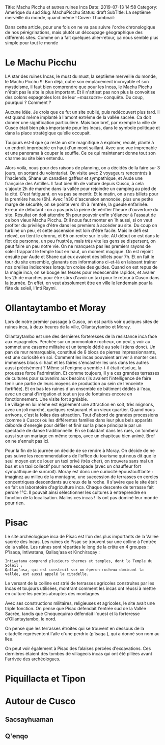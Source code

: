 Title: Machu Picchu et autres ruines Inca
Date: 2019-07-13 14:58
Category: Amerique du sud
Slug: MachuPicchu
Status: draft
SubTitle: La septième merveille du monde, quand même !
Cover: 
Thumbnail: 

Dans cette article, pour une fois on ne va pas suivre l'ordre chronologique de nos pérégrinations, mais plutôt un découpage géographique des différents sites. Comme on a fait quelques aller-retour, ça nous semble plus simple pour tout le monde

# Le Machu Picchu
LA star des ruines Incas, le must du must, la septième merveille du monde, le Machu Picchu !!!
Bon déjà, outre son emplacement incroyable et son mysticisme, il faut bien comprendre que pour les Incas, le Machu Picchu n'était pas le site le plus important. Et il n'attisat pas non plus la convoitise des colons espagnoles lors de leur *~massacre~* conquête. Du coup, pourquoi ? Comment ?

Aucune idée. Je crois que ce fut un site oublié, puis redécouvert plus tard. Il est quand même implanté à l'amont extrême de la vallée sacrée. Ca doit donner une signification particulière. Mais bon bref, par exemple la ville de Cusco était bien plus importante pour les Incas, dans le symbole politique et dans la place stratégique qu'elle occupait.

Toujours est-il que ça reste un site magnifique à explorer, reculé, planté à un endroit improbable en haut d'un mont saillant. Avec une vue imprenable et une panorama à couper le souffle. Ce ce qui maintenant donne tout son charme au site bien entendu. 

Alors voilà, nous pour des raisons de planning, on a décidés de la faire sur 3 jours, en sortant du volontariat. On visite avec 2 voyageurs rencontrés à l'hacienda, Shane un canadien gaffeur et sympathique, et Aude une française des Antilles. Il faut bien 6h de voiture depuis Cusco, à cela s'ajoute 2h de marche dans la vallée pour rejoindre un camping au pied de la cité. C'est fatiguant, on va pas se mentir. Et le matin, on a nos billets pour la première heure (6h). Avec 1h30 d'ascension annoncée, plus une petite marge de sécurité, on se pointe vers 4h à l'entrée, la gueule enfarinée. Erreur de débutant : on a pas pris la peine de vérifier l'heure d'ouverture du site. Résultat on doit attendre 5h pour pouvoir enfin s'élancer à l'assaut de ce bon vieux Machu Picchu. Et il nous faut monter en 1h aussi, si on veut profiter du privilège d'être dans les premiers à accéder au site. Du coup on turbine un peu, et cette ascension est loin d'être facile. Mais le défi est relevé, on tient le chrono, et 6h on rentre sur le site. AU début on est dans le flot de personne, un peu frustrés, mais très vite les gens se dispersent, on peut faire un peu notre vie. On ne manquera pas les premiers rayons de soleil frappant le temple tout en haut, un moment magique. On est rejoint ensuite par Aude et Shane qui eux avaient des billets pour 7h. Et on fait le tour du site ensemble, glanants des informations ci-et-là en laissant traîner nos oreilles indiscrètes lorsqu'on croise des guides. Quand on est repus de la magie inca, on se bouge les fesses pour redescendre rapidos, et avaler les 2h de marches pour être sûrs d'avoir un taxi pour le retour à Cusco dans la journée. En effet, on veut absolument être en ville le lendemain pour la fête du soleil, l'Inti Raymi.

# Ollantaytambo et Moray
Lors de notre premier passage à Cusco, on est partis voir quelques sites de ruines inca, à deux heures de la ville, Ollantaytambo et Moray.

Ollantaytambo est une des dernières forteresses de la resistance inca face aux espagnoles. Perchée sur un promontoire rocheux, on peut y voir au sommet une caserne militaire et un temple dédié au soleil (tiens donc). Un pan de mur remarquable, constitué de 6 blocs de pierres impressionnants, est une curiosité en soi. Comment les incas pouvaient arriver à monter ces immenses blocs si haut et les faires s'encastrer les uns dans les autres aussi précisément ? Même si l'enigme a semble-t-il était résolue, la prouesse force l'admiration. Et comme toujours, il y a ces grandes terrasses de cultures pour subvenirs aux besoins (ils avaient l'intelligence de faire tenir une partie de leurs moyens de production au sein de l'enceinte fortifiée). Et en bas les ruines d'un ensemble de bâtiment dédiés à l'eau, avec un canal d'irrigation et tout un jeu de fontaines encore en fonctionnement. Une visite fort agréable.  
Le village en lui même est également une attraction en soit, très mignons, avec un joli marché, quelques restaurant et un vieux quartier. Quand nous arrivons, c'est la folies des attraction. Tout d'abord de grandes processions (comme à Cusco) où les différentes familles dans leur plus bels apparâts déborde d'energie pour défiler et finir sur la place principale par un spectacle de danse traditionnelle. En se baladant dans les rues, on tombera aussi sur un mariage en même temps, avec un chapiteau bien animé. Bref on ne s'ennuit pas ici.

Pour la fin de la journée on décide de se rendre à Moray. On décide de ne pas suivre les recommendations de l'office du tourisme qui nous dit que le seul moyen est de louer un taxi privé (très cher), on trouvera sans mal un bus et un taxi collectif pour notre escapade (avec un chauffeur fort sympathique de surcroît). Moray est donc une curiosité époustoufflante : imaginez au milieu de la montagne, une succession de terrasses en cercles concentriques descendants au creux de la roche. Il s'avère que le site était en fait un laboratoire d'agriculture inca. Chaque descente de terrasse fait perdre 1°C. Il pouvait ainsi sélectionner les cultures à entreprendre en fonction de la localisation. Malins ces incas ! Ils ont pas dominé leur monde pour rien.

# Pisac
Le site archéologique inca de Písac est l'un des plus importants de la Vallée sacrée des Incas. Les ruines de Písac se trouvent sur une colline à l'entrée de la vallée. Les ruines sont réparties le long de la crête en 4 groupes : P'isaqa, Intiwatana, Qallaq'asa et Kinchiraqay :

    Intiwatana comprend plusieurs thermes et temples, dont le Temple du Soleil ;
    Qallaq'asa, qui est construit sur un éperon rocheux dominant la vallée, est aussi appelé la citadelle.

Le versant de la colline est strié de terrasses agricoles construites par les Incas et toujours utilisées, montrant comment les incas ont réussi à mettre en culture les pentes abruptes des montagnes.

Avec ses constructions militaires, religieuses et agricoles, le site avait une triple fonction. On pense que Písac défendait l'entrée sud de la Vallée Sacrée, tandis que Choquequirao défendait l'ouest et la forteresse d'Ollantaytambo, le nord.

On pense que les terrasses étroites qui se trouvent en dessous de la citadelle représentent l'aile d'une perdrix (p'isaqa ), qui a donné son nom au lieu.

On peut voir également à Písac des falaises percées d'excavations. Ces dernières étaient des tombes de villageois incas qui ont été pillées avant l'arrivée des archéologues. 

# Piquillacta et Tipon

# Autour de Cusco
## Sacsayhuaman

## Q'enqo


